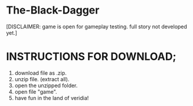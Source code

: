 # The-Black-Dagger
[DISCLAIMER: game is open for gameplay testing. full story not developed yet.]
  
# INSTRUCTIONS FOR DOWNLOAD;
  1) download file as .zip.
  2) unzip file. (extract all).
  3) open the unzipped folder.
  4) open file "game".
  5) have fun in the land of veridia!
